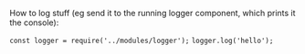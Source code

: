 How to log stuff (eg send it to the running logger component, which prints it the console):

`` const logger = require('../modules/logger'); ``
`` logger.log('hello'); ``